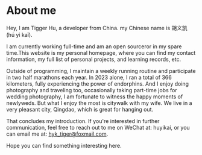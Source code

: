 # About me

Hey, I am Tigger Hu, a developer from China. my Chinese name is 胡义凯 (hú yì kaǐ).

I am currently working full-time and am an open sourceror in my spare time.This website is my personal homepage, where you can find my contact information, my full list of personal projects, and learning records, etc.

Outside of programming, I maintain a weekly running routine and participate in two half marathons each year. In 2023 alone, I ran a total of 366 kilometers, fully experiencing the power of endorphins. And I enjoy doing photography and traveling too, occasionally taking part-time jobs for wedding photography, I am fortunate to witness the happy moments of newlyweds. But what I enjoy the most is citywalk with my wife. We live in a very pleasant city, Qingdao, which is great for hanging out.

That concludes my introduction. If you're interested in further communication, feel free to reach out to me on WeChat at: huyikai, or you can email me at: <hyk_tiger@foxmail.com>.

Hope you can find something interesting here.

